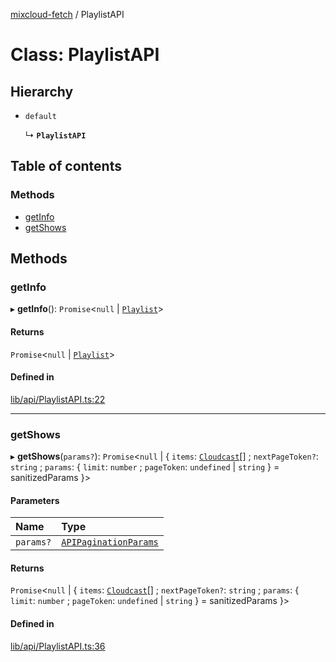 [mixcloud-fetch](../README.md) / PlaylistAPI

# Class: PlaylistAPI

## Hierarchy

- `default`

  ↳ **`PlaylistAPI`**

## Table of contents

### Methods

- [getInfo](PlaylistAPI.md#getinfo)
- [getShows](PlaylistAPI.md#getshows)

## Methods

### getInfo

▸ **getInfo**(): `Promise`\<``null`` \| [`Playlist`](../interfaces/Playlist.md)\>

#### Returns

`Promise`\<``null`` \| [`Playlist`](../interfaces/Playlist.md)\>

#### Defined in

[lib/api/PlaylistAPI.ts:22](https://github.com/patrickkfkan/mixcloud-fetch/blob/f797afa/src/lib/api/PlaylistAPI.ts#L22)

___

### getShows

▸ **getShows**(`params?`): `Promise`\<``null`` \| \{ `items`: [`Cloudcast`](../interfaces/Cloudcast.md)[] ; `nextPageToken?`: `string` ; `params`: \{ `limit`: `number` ; `pageToken`: `undefined` \| `string`  } = sanitizedParams }\>

#### Parameters

| Name | Type |
| :------ | :------ |
| `params?` | [`APIPaginationParams`](../interfaces/APIPaginationParams.md) |

#### Returns

`Promise`\<``null`` \| \{ `items`: [`Cloudcast`](../interfaces/Cloudcast.md)[] ; `nextPageToken?`: `string` ; `params`: \{ `limit`: `number` ; `pageToken`: `undefined` \| `string`  } = sanitizedParams }\>

#### Defined in

[lib/api/PlaylistAPI.ts:36](https://github.com/patrickkfkan/mixcloud-fetch/blob/f797afa/src/lib/api/PlaylistAPI.ts#L36)
